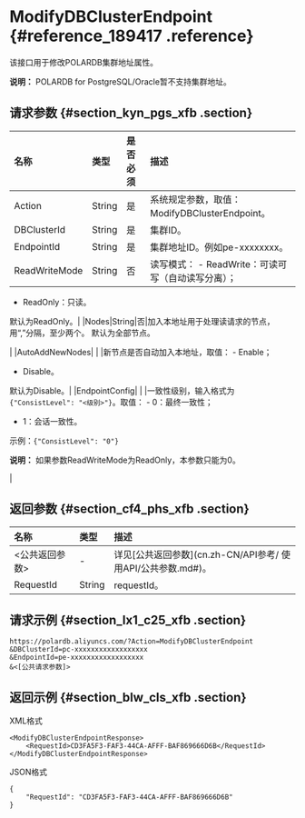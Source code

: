 # ModifyDBClusterEndpoint {#reference_189417 .reference}

该接口用于修改POLARDB集群地址属性。

**说明：** POLARDB for PostgreSQL/Oracle暂不支持集群地址。

## 请求参数 {#section_kyn_pgs_xfb .section}

|名称|类型|是否必须|描述|
|:-|:-|:---|:-|
|Action|String|是|系统规定参数，取值：ModifyDBClusterEndpoint。|
|DBClusterId|String|是|集群ID。|
|EndpointId|String|是|集群地址ID。例如pe-xxxxxxxx。|
|ReadWriteMode|String|否|读写模式： -   ReadWrite：可读可写（自动读写分离）；
-   ReadOnly：只读。

 默认为ReadOnly。|
|Nodes|String|否|加入本地址用于处理读请求的节点，用“,”分隔，至少两个。 默认为全部节点。

 |
|AutoAddNewNodes| | |新节点是否自动加入本地址，取值： -   Enable；
-   Disable。

 默认为Disable。|
|EndpointConfig| | |一致性级别，输入格式为`{"ConsistLevel": "<级别>"}`。取值： -   0：最终一致性；
-   1：会话一致性。

 示例：`{"ConsistLevel": "0"}`

 **说明：** 如果参数ReadWriteMode为ReadOnly，本参数只能为0。

 |

## 返回参数 {#section_cf4_phs_xfb .section}

|名称|类型|描述|
|:-|:-|:-|
|<公共返回参数\>|-|详见[公共返回参数](cn.zh-CN/API参考/ 使用API/公共参数.md#)。|
|RequestId|String|requestId。|

## 请求示例 {#section_lx1_c25_xfb .section}

```
https://polardb.aliyuncs.com/?Action=ModifyDBClusterEndpoint
&DBClusterId=pc-xxxxxxxxxxxxxxxxxx
&EndpointId=pe-xxxxxxxxxxxxxxxxxx
&<[公共请求参数]>
```

## 返回示例 {#section_blw_cls_xfb .section}

XML格式

```
<ModifyDBClusterEndpointResponse>  
    <RequestId>CD3FA5F3-FAF3-44CA-AFFF-BAF869666D6B</RequestId>
</ModifyDBClusterEndpointResponse>
```

JSON格式

```
{
    "RequestId": "CD3FA5F3-FAF3-44CA-AFFF-BAF869666D6B"
}
```

